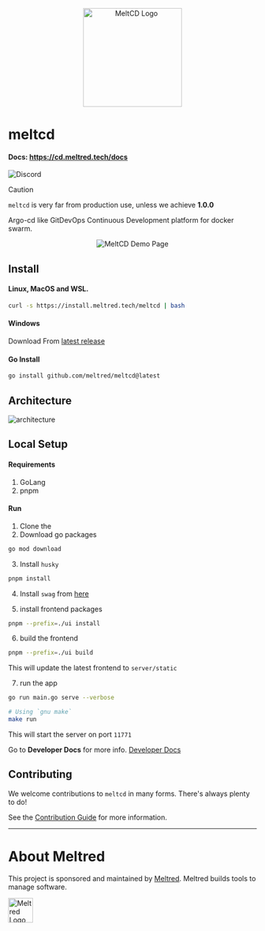 <div align="center">
    <img alt="MeltCD Logo" height="200px" src="https://github.com/meltred/meltcd/assets/82411321/9065c92d-79a5-44ff-aa53-3e0bd40f0080">
</div>

# meltcd

#### Docs: https://cd.meltred.tech/docs

![Discord](https://img.shields.io/discord/1086894797622624257)

> [!Caution]
> `meltcd` is very far from production use, unless we achieve **1.0.0**

Argo-cd like GitDevOps Continuous Development platform for docker swarm.

<div align="center">
    <img alt="MeltCD Demo Page" src="https://i.imgur.com/LxaD7qM.png">
</div>

## Install

#### Linux, MacOS and WSL.

```bash
curl -s https://install.meltred.tech/meltcd | bash
```

#### Windows

Download From [latest release](https://github.com/meltred/meltcd/releases/latest)

#### Go Install

```bash
go install github.com/meltred/meltcd@latest
```

## Architecture

![architecture](https://github.com/meltred/meltcd/assets/82411321/f73f80a5-a533-420d-aee9-6a06e2b13976)

## Local Setup

#### Requirements

1. GoLang
2. pnpm

#### Run

1. Clone the
2. Download go packages

```bash
go mod download
```

3. Install `husky`

```bash
pnpm install
```

4. Install `swag` from [here](https://github.com/swaggo/swag)

5. install frontend packages

```bash
pnpm --prefix=./ui install
```

6. build the frontend

```bash
pnpm --prefix=./ui build
```

This will update the latest frontend to `server/static`

7. run the app

```bash
go run main.go serve --verbose

# Using `gnu make`
make run
```

This will start the server on port `11771`

Go to **Developer Docs** for more info. [Developer Docs](https://github.com/meltred/meltcd/tree/main/docs/dev)

## Contributing

We welcome contributions to `meltcd` in many forms. There's always plenty to do!

See the [Contribution Guide](https://github.com/meltred/meltcd/blob/main/CONTRIBUTING.md) for more information.

---

# About Meltred

This project is sponsored and maintained by [Meltred](https://meltred.com). Meltred builds tools to manage software.

<a href="https://meltred.com"><img src="https://i.imgur.com/Lq1q7vO.png" alt="Meltred Logo" loading="lazy" height="50px" /></a>
